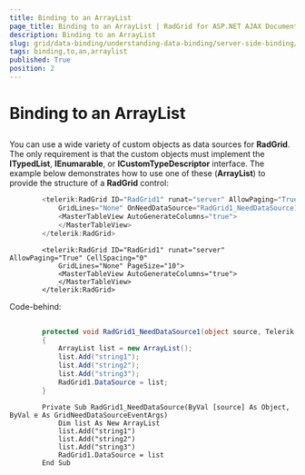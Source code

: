 ```yaml
---
title: Binding to an ArrayList
page_title: Binding to an ArrayList | RadGrid for ASP.NET AJAX Documentation
description: Binding to an ArrayList
slug: grid/data-binding/understanding-data-binding/server-side-binding/various-data-sources/binding-to-an-arraylist
tags: binding,to,an,arraylist
published: True
position: 2
---
```


# Binding to an ArrayList



## 

You can use a wide variety of custom objects as data sources for **RadGrid**. The only requirement is that the custom objects must implement the **ITypedList**, **IEnumarable**, or **ICustomTypeDescriptor** interface. The example below demonstrates how to use one of these (**ArrayList**) to provide the structure of a **RadGrid** control:



````C#
	    <telerik:RadGrid ID="RadGrid1" runat="server" AllowPaging="True" CellSpacing="0"
	        GridLines="None" OnNeedDataSource="RadGrid1_NeedDataSource1" PageSize="10">
	        <MasterTableView AutoGenerateColumns="true">
	        </MasterTableView>
	    </telerik:RadGrid>
````
````VB.NET
	    <telerik:RadGrid ID="RadGrid1" runat="server" AllowPaging="True" CellSpacing="0"
	        GridLines="None" PageSize="10">
	        <MasterTableView AutoGenerateColumns="true">
	        </MasterTableView>
	    </telerik:RadGrid>
````


Code-behind:



````C#
	
	    protected void RadGrid1_NeedDataSource1(object source, Telerik.Web.UI.GridNeedDataSourceEventArgs e)
	    {
	        ArrayList list = new ArrayList();
	        list.Add("string1");
	        list.Add("string2");
	        list.Add("string3");
	        RadGrid1.DataSource = list;
	    }
````
````VB.NET
	    Private Sub RadGrid1_NeedDataSource(ByVal [source] As Object, ByVal e As GridNeedDataSourceEventArgs)
	        Dim list As New ArrayList
	        list.Add("string1")
	        list.Add("string2")
	        list.Add("string3")
	        RadGrid1.DataSource = list
	    End Sub
````


